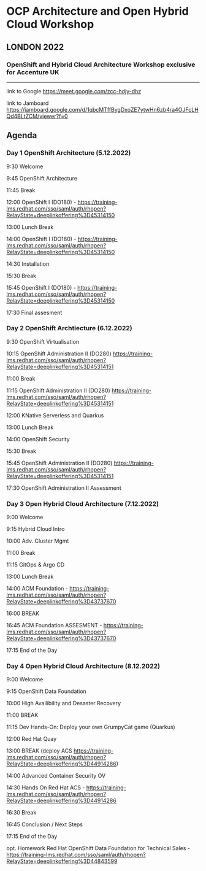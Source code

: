 # OCP Architecture and Open Hybrid Cloud Workshop 
## LONDON 2022
### OpenShift and Hybrid Cloud Architecture Workshop exclusive for Accenture UK
------------------------------------------------------------------------------------------------------------------------------

link to Google https://meet.google.com/zcc-hdjy-dhz

link to Jamboard https://jamboard.google.com/d/1qbcMTffBygDxoZE7ytwHn6zb4ra4OJFcLHQd4BLtZCM/viewer?f=0

## Agenda

### Day 1 OpenShift Architecture (5.12.2022)

9:30	Welcome

9:45	OpenShift Architecture

11:45	Break

12:00	OpenShift I (DO180) - https://training-lms.redhat.com/sso/saml/auth/rhopen?RelayState=deeplinkoffering%3D45314150  

13:00	Lunch Break

14:00	OpenShift I (DO180) - https://training-lms.redhat.com/sso/saml/auth/rhopen?RelayState=deeplinkoffering%3D45314150

14:30 Installation

15:30	Break

15:45	OpenShift I (DO180) - https://training-lms.redhat.com/sso/saml/auth/rhopen?RelayState=deeplinkoffering%3D45314150

17:30	Final assesment

### Day 2 OpenShift Archtiecture (6.12.2022)

9:30	OpenShift Virtualisation

10:15	OpenShift Administration II (DO280) https://training-lms.redhat.com/sso/saml/auth/rhopen?RelayState=deeplinkoffering%3D45314151 

11:00	Break

11:15	OpenShift Administration II (DO280) https://training-lms.redhat.com/sso/saml/auth/rhopen?RelayState=deeplinkoffering%3D45314151

12:00	KNative Serverless and Quarkus

13:00	Lunch Break

14:00	OpenShift Security

15:30	Break

15:45	OpenShift Administration II (DO280) https://training-lms.redhat.com/sso/saml/auth/rhopen?RelayState=deeplinkoffering%3D45314151 

17:30	OpenShift Administration II Assessment 

### Day 3 Open Hybrid Cloud Architecture (7.12.2022)

9:00	Welcome

9:15	Hybrid Cloud Intro

10:00	Adv. Cluster Mgmt

11:00	Break

11:15	GitOps & Argo CD

13:00	Lunch Break

14:00	ACM Foundation      - https://training-lms.redhat.com/sso/saml/auth/rhopen?RelayState=deeplinkoffering%3D43737670 

16:00	BREAK

16:45	ACM Foundation ASSESMENT -  https://training-lms.redhat.com/sso/saml/auth/rhopen?RelayState=deeplinkoffering%3D43737670

17:15	End of the Day

### Day 4 Open Hybrid Cloud Architecture (8.12.2022)

9:00	Welcome 

9:15	OpenShift Data Foundation

10:00 High Availibility and Desaster Recovery

11:00	BREAK

11:15	Dev Hands-On: Deploy your own GrumpyCat game (Quarkus)

12:00	Red Hat Quay 

13:00	BREAK (deploy ACS https://training-lms.redhat.com/sso/saml/auth/rhopen?RelayState=deeplinkoffering%3D44914286)

14:00	Advanced Container Security OV

14:30	Hands On Red Hat ACS  - https://training-lms.redhat.com/sso/saml/auth/rhopen?RelayState=deeplinkoffering%3D44914286

16:30	Break

16:45	Conclusion / Next Steps

17:15	End of the Day

opt. Homework Red Hat OpenShift Data Foundation for Technical Sales - https://training-lms.redhat.com/sso/saml/auth/rhopen?RelayState=deeplinkoffering%3D44843599
